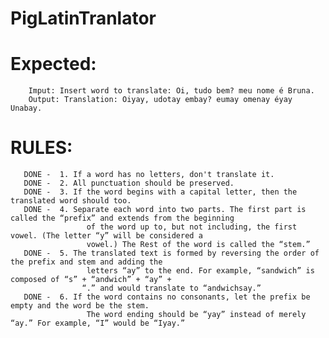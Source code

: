 # PigLatinTranlator




# Expected:

        Imput: Insert word to translate: Oi, tudo bem? meu nome é Bruna.
        Output: Translation: Oiyay, udotay embay? eumay omenay éyay Unabay.

# RULES:
       
       DONE -  1. If a word has no letters, don't translate it.
       DONE -  2. All punctuation should be preserved.
       DONE -  3. If the word begins with a capital letter, then the translated word should too.
       DONE -  4. Separate each word into two parts. The first part is called the “prefix” and extends from the beginning
                     of the word up to, but not including, the first vowel. (The letter “y” will be considered a
                     vowel.) The Rest of the word is called the “stem.”
       DONE -  5. The translated text is formed by reversing the order of the prefix and stem and adding the
                     letters “ay” to the end. For example, “sandwich” is composed of “s” + “andwich” + “ay” +
                    “.” and would translate to “andwichsay.”
       DONE -  6. If the word contains no consonants, let the prefix be empty and the word be the stem.
                     The word ending should be “yay” instead of merely “ay.” For example, “I” would be “Iyay.”
